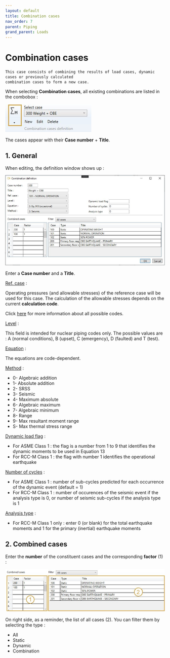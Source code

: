 ```yaml
---
layout: default
title: Combination cases
nav_order: 7
parent: Piping
grand_parent: Loads
---
```


# Combination cases

    This case consists of combining the results of load cases, dynamic cases or previously calculated
    combination cases to form a new case.

When selecting **Combination cases**, all existing combinations are listed in the combobox :

![Image](../../Images/Load24.jpg)

The cases appear with their **Case number** + **Title**.

## 1. General

When editing, the definition window shows up :

![Image](../../Images/Load25.jpg)

Enter a **Case number** and a **Title**.

<ins>Ref. case</ins> :

Operating pressures (and allowable stresses) of the reference case will be used for this case. The calculation of the allowable stresses depends on the current **calculation code**.

Click [here](https://documentation.metapiping.com/Analysis/Codes.html) for more information about all possible codes.

<ins>Level</ins> :

This field is intended for nuclear piping codes only. The possible values are : A (normal conditions), B (upset), C (emergency), D (faulted) and T (test). 

<ins>Equation</ins> :

The equations are code-dependent.

<ins>Method</ins> :

- 0- Algebraic addition
- 1- Absolute addition
- 2- SRSS
- 3- Seismic
- 4- Maximum absolute
- 6- Algebraic maximum
- 7- Algebraic minimum
- 8- Range
- 9- Max resultant moment range
- S- Max thermal stress range


<ins>Dynamic load flag</ins> :

- For ASME Class 1 : the flag is a number from 1 to 9 that identifies the dynamic moments to be used in Equation 13
- For RCC-M Class 1 : the flag with number 1 identifies the operational earthquake

<ins>Number of cycles</ins> :

- For ASME Class 1 : number of sub-cycles predicted for each occurrence of the dynamic event (default = 1)
- For RCC-M Class 1 : number of occurences of the seismic event if the analysis type is 0, or number of seismic sub-cycles if the analysis type is 1

<ins>Analysis type</ins> :

- For RCC-M Class 1 only : enter 0 (or blank) for the total earthquake moments and 1 for the primary (inertial) earthquake moments

## 2. Combined cases

Enter the **number** of the constituent cases and the corresponding **factor** (1) :

![Image](../../Images/Load26.jpg)

On right side, as a reminder, the list of all cases (2). You can filter them by selecting the type :

- All
- Static
- Dynamic
- Combination
